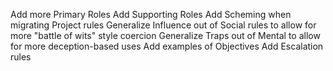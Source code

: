 Add more Primary Roles
Add Supporting Roles
Add Scheming when migrating Project rules
Generalize Influence out of Social rules to allow for more "battle of wits" style coercion
Generalize Traps out of Mental to allow for more deception-based uses
Add examples of Objectives
Add Escalation rules
